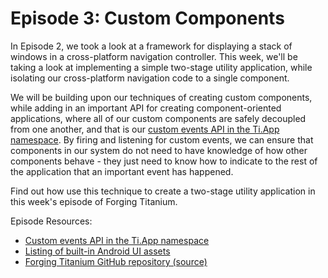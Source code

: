 # Episode 3: Custom Components

In Episode 2, we took a look at a framework for displaying a stack of windows in a cross-platform navigation controller.  This week, we'll be taking a look at implementing a simple two-stage utility application, while isolating our cross-platform navigation code to a single component.

We will be building upon our techniques of creating custom components, while adding in an important API for creating component-oriented applications, where all of our custom components are safely decoupled from one another, and that is our <a href="http://developer.appcelerator.com/apidoc/mobile/1.7.1/Titanium.App-module">custom events API in the Ti.App namespace</a>.  By firing and listening for custom events, we can ensure that components in our system do not need to have knowledge of how other components behave - they just need to know how to indicate to the rest of the application that an important event has happened.

Find out how use this technique to create a two-stage utility application in this week's episode of Forging Titanium.

Episode Resources:

<ul>
<li><a href="http://developer.appcelerator.com/apidoc/mobile/1.7.1/Titanium.App-module">Custom events API in the Ti.App namespace</a></li>
<li><a href="http://developer.android.com/reference/android/R.drawable.html">Listing of built-in Android UI assets</a></li>
<li><a href="https://github.com/appcelerator-developer-relations/Forging-Titanium">Forging Titanium GitHub repository (source)</a></li>
</ul>
